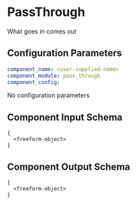 # PassThrough

What goes in comes out

## Configuration Parameters

```yaml
component_name: <user-supplied-name>
component_module: pass_through
component_config:
```

No configuration parameters


## Component Input Schema

```
{
  <freeform-object>
}
```


## Component Output Schema

```
{
  <freeform-object>
}
```
